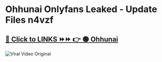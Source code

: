 
 # Ohhunai Onlyfans Leaked - Update Files n4vzf

## <h2><a href="https://clipsfans.com/Ohhunai&ref=git">🔗 Click to LINKS ⏩⏩ 👉 🟢 Ohhunai </a></h2>

<a href="https://clipsfans.com/Ohhunai&ref=git" rel="nofollow" data-target="animated-image.originalLink"><img src="https://i.ibb.co.com/xMMVF88/686577567.gif" alt="Viral Video Original" style="max-width: 100%; display: inline-block;" data-target="animated-image.originalImage"></a>

